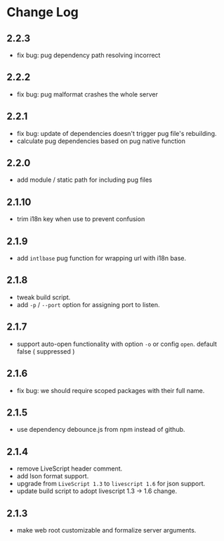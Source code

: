 # Change Log

## 2.2.3

 - fix bug: pug dependency path resolving incorrect


## 2.2.2

 - fix bug: pug malformat crashes the whole server


## 2.2.1

 - fix bug: update of dependencies doesn't trigger pug file's rebuilding.
 - calculate pug dependencies based on pug native function


## 2.2.0

 - add module / static path for including pug files


## 2.1.10

 - trim i18n key when use to prevent confusion


## 2.1.9

 - add `intlbase` pug function for wrapping url with i18n base.


## 2.1.8

 - tweak build script.
 - add `-p` / `--port` option for assigning port to listen.


## 2.1.7

 - support auto-open functionality with option `-o` or config `open`. default false ( suppressed )


## 2.1.6

 - fix bug: we should require scoped packages with their full name.


## 2.1.5

 - use dependency debounce.js from npm instead of github.


## 2.1.4

 - remove LiveScript header comment.
 - add lson format support.
 - upgrade from `LiveScript 1.3` to `livescript 1.6` for json support.
 - update build script to adopt livescript 1.3 -> 1.6 change.

## 2.1.3

 - make web root customizable and formalize server arguments.
